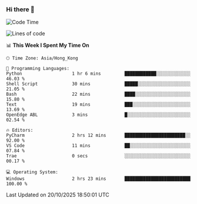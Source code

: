 ### Hi there 👋

<!--
**RoiexLee/RoiexLee** is a ✨ _special_ ✨ repository because its `README.md` (this file) appears on your GitHub profile.

Here are some ideas to get you started:

- 🔭 I’m currently working on ...
- 🌱 I’m currently learning ...
- 👯 I’m looking to collaborate on ...
- 🤔 I’m looking for help with ...
- 💬 Ask me about ...
- 📫 How to reach me: ...
- 😄 Pronouns: ...
- ⚡ Fun fact: ...
-->

<!--START_SECTION:waka-->
![Code Time](http://img.shields.io/badge/Code%20Time-1%2C233%20hrs%2023%20mins-blue)

![Lines of code](https://img.shields.io/badge/From%20Hello%20World%20I%27ve%20Written-41.6%20thousand%20lines%20of%20code-blue)

📊 **This Week I Spent My Time On** 

```text
🕑︎ Time Zone: Asia/Hong_Kong

💬 Programming Languages: 
Python                   1 hr 6 mins         ████████████░░░░░░░░░░░░░   46.03 % 
Shell Script             30 mins             █████░░░░░░░░░░░░░░░░░░░░   21.05 % 
Bash                     22 mins             ████░░░░░░░░░░░░░░░░░░░░░   15.80 % 
Text                     19 mins             ███░░░░░░░░░░░░░░░░░░░░░░   13.69 % 
OpenEdge ABL             3 mins              █░░░░░░░░░░░░░░░░░░░░░░░░   02.54 % 

🔥 Editors: 
PyCharm                  2 hrs 12 mins       ███████████████████████░░   92.00 % 
VS Code                  11 mins             ██░░░░░░░░░░░░░░░░░░░░░░░   07.84 % 
Trae                     0 secs              ░░░░░░░░░░░░░░░░░░░░░░░░░   00.17 % 

💻 Operating System: 
Windows                  2 hrs 23 mins       █████████████████████████   100.00 % 
```


 Last Updated on 20/10/2025 18:50:01 UTC
<!--END_SECTION:waka-->
